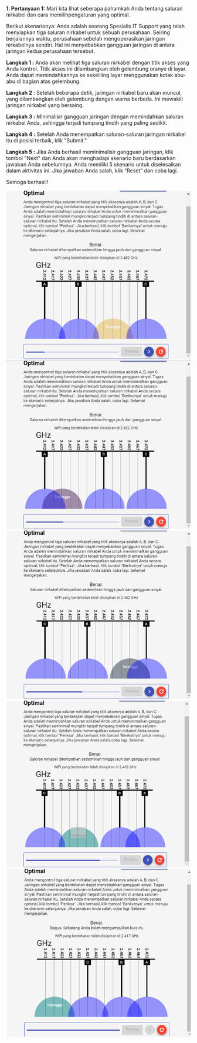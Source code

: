 **1. Pertanyaan 1:**
Mari kita lihat seberapa pahamkah Anda tentang saluran nirkabel dan cara memilihpengaturan yang optimal.

Berikut skenarionya: Anda adalah seorang Spesialis IT Support yang telah menyiapkan tiga saluran nirkabel untuk sebuah perusahaan. Seiring berjalannya waktu, perusahaan sebelah mengoperasikan jaringan nirkabelnya sendiri. Hal ini menyebabkan gangguan jaringan di antara jaringan kedua perusahaan tersebut.

**Langkah 1 :** Anda akan melihat tiga saluran nirkabel dengan titik akses yang Anda kontrol. Titik akses ini dilambangkan oleh gelembung oranye di layar. Anda dapat memindahkannya ke sekeliling layar menggunakan kotak abu-abu di bagian atas gelembung.

**Langkah 2** : Setelah beberapa detik, jaringan nirkabel baru akan muncul, yang dilambangkan oleh gelembung dengan warna berbeda. Ini mewakili jaringan nirkabel yang bersaing.

**Langkah 3 :** Minimalisir gangguan jaringan dengan memindahkan saluran nirkabel Anda, sehingga terjadi tumpang tindih yang paling sedikit.

**Langkah 4 :** Setelah Anda menempatkan saluran-saluran jaringan nirkabel itu di posisi terbaik, klik "Submit."

**Langkah 5 :** Jika Anda berhasil meminimalisir gangguan jaringan, klik tombol "Next" dan Anda akan menghadapi skenario baru berdasarkan jawaban Anda sebelumnya. Anda memiliki 5 skenario untuk diselesaikan dalam aktivitas ini. Jika jawaban Anda salah, klik “Reset” dan coba lagi.

Semoga berhasil!

![img](/2.Seluk%20Beluk%20Jaringan%20Komputer/Asset/5.1.png)
![img](/2.Seluk%20Beluk%20Jaringan%20Komputer/Asset/5.2.png)
![img](/2.Seluk%20Beluk%20Jaringan%20Komputer/Asset/5.3.png)
![img](/2.Seluk%20Beluk%20Jaringan%20Komputer/Asset/5.4.png)
![img](/2.Seluk%20Beluk%20Jaringan%20Komputer/Asset/5.5.png)